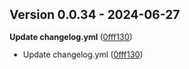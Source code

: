 ## Version 0.0.34 - 2024-06-27
**Update changelog.yml** ([0fff130](https://github.com/OWNER/REPO/commit/0fff1307a4729eda4585e546a90af50aaaf746fa))
- Update changelog.yml ([0fff130](https://github.com/OWNER/REPO/commit/0fff1307a4729eda4585e546a90af50aaaf746fa))




